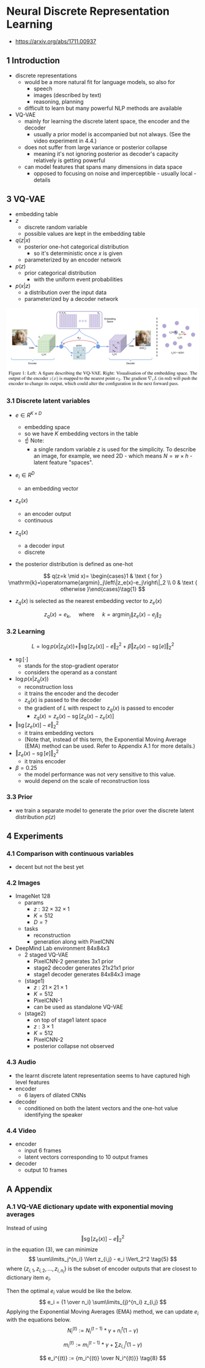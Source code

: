 # Neural Discrete Representation Learning

- https://arxiv.org/abs/1711.00937

## 1 Introduction

- discrete representations
  - would be a more natural fit for language models, so also for
    - speech
    - images (described by text)
    - reasoning, planning
  - difficult to learn but many powerful NLP methods are available
- VQ-VAE
  - mainly for learning the discrete latent space, the encoder and the decoder
    - usually a prior model is accompanied but not always. (See the video experiment in 4.4.)
  - does not suffer from large variance or posterior collapse
    - meaning it's not ignoring posterior as decoder's capacity relatively is getting powerful
  - can model features that spans many dimensions in data space
    - opposed to focusing on noise and imperceptible - usually local - details

## 3 VQ-VAE

- embedding table
- $z$
  - discrete random variable
  - possible values are kept in the embedding table
- $q(z|x)$
  - posterior one-hot categorical distribution
    - so it's deterministic once $x$ is given
  - parameterized by an encoder network
- $p(z)$
  - prior categorical distribution
    - with the uniform event probabilities
- $p(x|z)$
  - a distribution over the input data
  - parameterized by a decoder network

![image-20221209161836035](./assets/image-20221209161836035.png)

### 3.1 Discrete latent variables

- $e \in R^{K \times D}$
  - embedding space
  - so we have $K$ embedding vectors in the table
  - ☝️ Note:
    - a single random variable $z$ is used for the simplicity. To describe an image, for example, we need 2D - which means $N = w \times h$ - latent feature "spaces".
- $e_i \in R^D$
  - an embedding vector
- $z_e(x)$
  - an encoder output
  - continuous
- $z_q(x)$
  - a decoder input
  - discrete

- the posterior distribution is defined as one-hot

$$
q(z=k \mid x)= \begin{cases}1 & \text { for } \mathrm{k}=\operatorname{argmin}_j\left\|z_e(x)-e_j\right\|_2 \\ 0 & \text { otherwise }\end{cases}\tag{1}
$$

- $z_q(x)$ is selected as the nearest embedding vector to $z_e(x)$

$$
z_q(x)=e_k, \quad \text { where } \quad k=\operatorname{argmin}_j\left\|z_e(x)-e_j\right\|_2\tag{2}
$$

### 3.2 Learning

$$
L = \log p(x|z_q(x)) + \Vert \operatorname{sg} [ z_e(x)] - e \Vert_2^2 + \beta \Vert z_e(x) - \operatorname{sg}[e]\Vert_2^2
$$

- $\operatorname{sg}[\cdot]$
  - stands for the stop-gradient operator
  - considers the operand as a constant
- $\log p(x|z_q(x))$
  - reconstruction loss
  - it trains the encoder and the decoder
  - $z_q(x)$ is passed to the decoder
  - the gradient of $L$ with respect to $z_q(x)$ is passed to encoder
    - $z_q(x) = z_e(x) - \operatorname{sg}[z_q(x) - z_e(x)]$
- $\Vert \operatorname{sg} [ z_e(x)] - e \Vert_2^2$
  - it trains embedding vectors
  - (Note that, instead of this term, the Exponential Moving Average (EMA) method can be used. Refer to Appendix A.1 for more details.)
- $\Vert z_e(x) - \operatorname{sg}[e]\Vert_2^2$
  - it trains encoder
- $\beta = 0.25$
  - the model performance was not very sensitive to this value.
  - would depend on the scale of reconstruction loss

### 3.3 Prior

- we train a separate model to generate the prior over the discrete latent distribution $p(z)$

## 4 Experiments

### 4.1 Comparison with continuous variables

- decent but not the best yet

### 4.2 Images

- ImageNet 128
  - params
    - $z: 32 \times 32 \times 1$
    - $K=512$
    - $D=?$
  - tasks
    - reconstruction
    - generation along with PixelCNN
- DeepMind Lab environment 84x84x3
  - 2 staged VQ-VAE
    - PixelCNN-2 generates 3x1 prior
    - stage2 decoder generates 21x21x1 prior
    - stage1 decoder generates 84x84x3 image
  - (stage1)
    - $z: 21 \times 21 \times 1$
    - $K = 512$
    - PixelCNN-1
    - can be used as standalone VQ-VAE
  - (stage2)
    - on top of stage1 latent space
    - $z: 3 \times 1$
    - $K = 512$
    - PixelCNN-2
    - posterior collapse not observed

### 4.3 Audio

- the learnt discrete latent representation seems to have captured high level features
- encoder
  - 6 layers of dilated CNNs
- decoder
  - conditioned on both the latent vectors and the one-hot value identifying the speaker

### 4.4 Video

- encoder
  - input 6 frames
  - latent vectors corresponding to 10 output frames
- decoder
  - output 10 frames

## A Appendix

### A.1 VQ-VAE dictionary update with exponential moving averages

Instead of using
$$
\Vert \operatorname{sg}[z_e(x)] - e\Vert_2^2 \tag{4}
$$
in the equation (3), we can minimize
$$
\sum\limits_j^{n_i} \Vert z_{i,j} - e_i \Vert_2^2 \tag{5}
$$
where $\{ z_{i,1},z_{i,2}, ..., z_{i,n_i}\}$ is the subset of encoder outputs that are closest to dictionary item $e_i$.

Then the optimal $e_i$ value would be like the below.
$$
e_i = {1 \over n_i} \sum\limits_{j}^{n_i} z_{i,j}
$$
Applying the Exponential Moving Averages (EMA) method, we can update $e_i$ with the equations below.
$$
N_i^{(t)}:= N_i^{(t-1)}*\gamma + n_i^{t}(1-\gamma) \tag{6}
$$

$$
m_i^{(t)}:= m_i^{(t-1)}*\gamma + \sum z_{i, j}^{t}(1-\gamma) \tag{7}
$$

$$
e_i^{(t)} := {m_i^{(t)} \over N_i^{(t)}} \tag{8}
$$